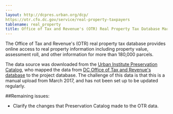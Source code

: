 ```yaml
---
---
layout: http://dcpres.urban.org/dcp/
https://otr.cfo.dc.gov/service/real-property-taxpayers
tablename: real_property
title: Office of Tax and Revenue's (OTR) Real Property Tax Database March 2017
---
```

<!--No need to put a header; the title in the front matter (above) will be used as a header-->

The Office of Tax and Revenue's (OTR) real property tax database provides online access to real property information including property value, assessment roll, and other information for more than 180,000 parcels.  

The data source was downloaded from the [Urban Institute Preservation Catalog](http://dcpres.urban.org/dcp/), who mapped the data from [DC Office of Tax and Revenue's database](https://otr.cfo.dc.gov/service/) to the project database.  The challenge of this data is that this is a manual upload from March 2017, and has not been set up to be updated regularly.  

##Remaining issues: 
* Clarify the changes that Preservation Catalog made to the OTR data.  

